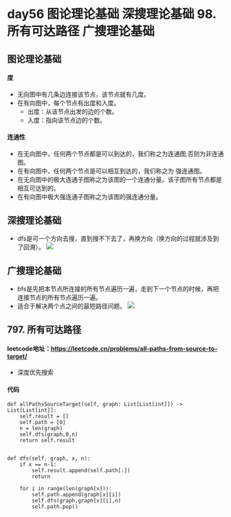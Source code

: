 # day56 图论理论基础 深搜理论基础 98. 所有可达路径 广搜理论基础

## 图论理论基础
#### 度
- 无向图中有几条边连接该节点，该节点就有几度。
- 在有向图中，每个节点有出度和入度。
  - 出度：从该节点出发的边的个数。
  - 入度：指向该节点边的个数。
#### 连通性
- 在无向图中，任何两个节点都是可以到达的，我们称之为连通图,否则为非连通图。
- 在有向图中，任何两个节点是可以相互到达的，我们称之为 强连通图。
- 在无向图中的极大连通子图称之为该图的一个连通分量。该子图所有节点都是相互可达到的。
- 在有向图中极大强连通子图称之为该图的强连通分量。

## 深搜理论基础
- dfs是可一个方向去搜，直到搜不下去了，再换方向（换方向的过程就涉及到了回溯）。
![](https://code-thinking-1253855093.file.myqcloud.com/pics/20220708093544.png)

## 广搜理论基础
- bfs是先把本节点所连接的所有节点遍历一遍，走到下一个节点的时候，再把连接节点的所有节点遍历一遍。
- 适合于解决两个点之间的最短路径问题。
![](https://code-thinking-1253855093.file.myqcloud.com/pics/20220825102653.png)

## 797. 所有可达路径
#### leetcode地址：https://leetcode.cn/problems/all-paths-from-source-to-target/
- 深度优先搜索
#### 代码
    def allPathsSourceTarget(self, graph: List[List[int]]) -> List[List[int]]:
        self.result = []
        self.path = [0]
        n = len(graph)
        self.dfs(graph,0,n)
        return self.result


    def dfs(self, graph, x, n):
        if x == n-1:
            self.result.append(self.path[:])
            return
        
        for i in range(len(graph[x])):
            self.path.append(graph[x][i])
            self.dfs(graph,graph[x][i],n)
            self.path.pop()
